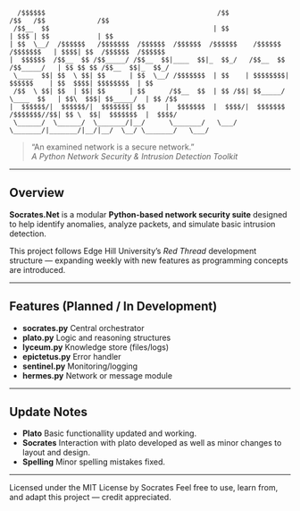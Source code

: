 ```
  /$$$$$$                                           /$$                            /$$   /$$             /$$    
 /$$__  $$                                         | $$                           | $$$ | $$            | $$    
| $$  \__/  /$$$$$$   /$$$$$$$  /$$$$$$  /$$$$$$  /$$$$$$    /$$$$$$   /$$$$$$$   | $$$$| $$  /$$$$$$  /$$$$$$  
|  $$$$$$  /$$__  $$ /$$_____/ /$$__  $$|____  $$|_  $$_/   /$$__  $$ /$$_____/   | $$ $$ $$ /$$__  $$|_  $$_/  
 \____  $$| $$  \ $$| $$      | $$  \__/ /$$$$$$$  | $$    | $$$$$$$$|  $$$$$$    | $$  $$$$| $$$$$$$$  | $$    
 /$$  \ $$| $$  | $$| $$      | $$      /$$__  $$  | $$ /$$| $$_____/ \____  $$   | $$\  $$$| $$_____/  | $$ /$$
|  $$$$$$/|  $$$$$$/|  $$$$$$$| $$     |  $$$$$$$  |  $$$$/|  $$$$$$$ /$$$$$$$//$$| $$ \  $$|  $$$$$$$  |  $$$$/
 \______/  \______/  \_______/|__/      \_______/   \___/   \_______/|_______/|__/|__/  \__/ \_______/   \___/  
```

> “An examined network is a secure network.”  
_A Python Network Security & Intrusion Detection Toolkit_

---

## Overview
**Socrates.Net** is a modular **Python-based network security suite** designed to help identify anomalies, analyze packets, and simulate basic intrusion detection.  

This project follows Edge Hill University’s *Red Thread* development structure — expanding weekly with new features as programming concepts are introduced.

---

## Features (Planned / In Development)
- **socrates.py**         Central orchestrator
- **plato.py**            Logic and reasoning structures
- **lyceum.py**           Knowledge store (files/logs)
- **epictetus.py**        Error handler
- **sentinel.py**         Monitoring/logging
- **hermes.py**           Network or message module

---

## Update Notes
- **Plato**               Basic functionallity updated and working.
- **Socrates**            Interaction with plato developed as well as minor changes to
                          layout and design.
- **Spelling**            Minor spelling mistakes fixed.

---

Licensed under the MIT License by Socrates
Feel free to use, learn from, and adapt this project — credit appreciated.
